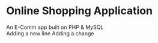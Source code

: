# Online Shopping Application
An E-Comm app built on PHP &amp; MySQL  
Adding a new line
Adding a change

